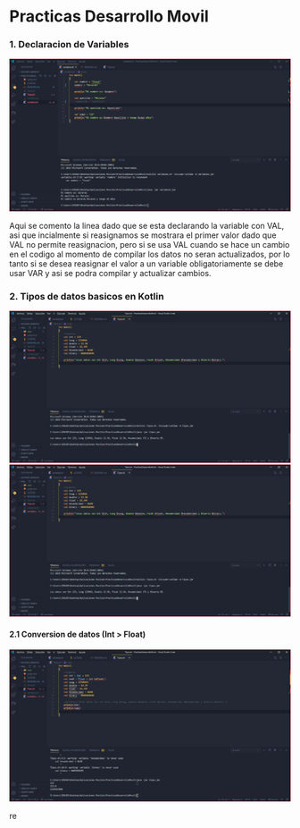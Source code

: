 # Practicas Desarrollo Movil

### 1. Declaracion de Variables

![Variables](caps\1.PNG)

Aqui se comento la linea dado que se esta declarando la variable con VAL, asi que incialmente si reasignamos se mostrara el primer valor dado que VAL no permite reasignacion, pero si se usa VAL cuando se hace un cambio en el codigo al momento de compilar los datos no seran actualizados, por lo tanto si se desea reasignar el valor a un variable obligatoriamente se debe usar VAR y asi se podra compilar y actualizar cambios.

### 2. Tipos de datos basicos en Kotlin

![Tipos](caps\2.PNG)
<img src="caps\2.PNG"/>

#### 2.1 Conversion de datos (Int > Float)

![Conersion](caps\3.PNG)

re


